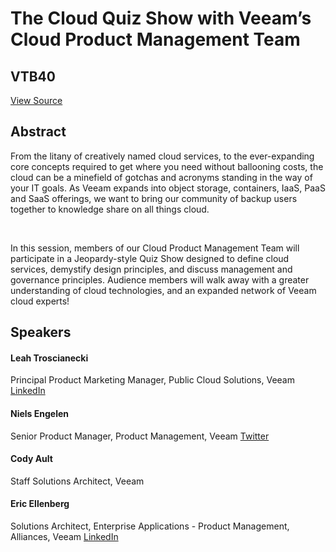 # The Cloud Quiz Show with Veeam’s Cloud Product Management Team
## VTB40
[View Source](https://connect.veeam.com/flow/veeam/veeamon2023/attendeeportal/page/sessioncatalog/session/1678929272198001siOB)

## Abstract
From the litany of creatively named cloud services, to the ever-expanding core concepts required to get where you need without ballooning costs, the cloud can be a minefield of gotchas and acronyms standing in the way of your IT goals. As Veeam expands into object storage, containers, IaaS, PaaS and SaaS offerings, we want to bring our community of backup users together to knowledge share on all things cloud.

 

In this session, members of our Cloud Product Management Team will participate in a Jeopardy-style Quiz Show designed to define cloud services, demystify design principles, and discuss management and governance principles. Audience members will walk away with a greater understanding of cloud technologies, and an expanded network of Veeam cloud experts!


## Speakers
#### Leah Troscianecki
Principal Product Marketing Manager, Public Cloud Solutions, Veeam
[LinkedIn](https://www.linkedin.com/in/leahtroscianecki/)
#### Niels Engelen
Senior Product Manager, Product Management, Veeam
[Twitter](https://twitter.com/nielsengelen)
#### Cody Ault
Staff Solutions Architect, Veeam
#### Eric Ellenberg
Solutions Architect, Enterprise Applications - Product Management, Alliances, Veeam
[LinkedIn](https://www.linkedin.com/in/ericellenberg/)